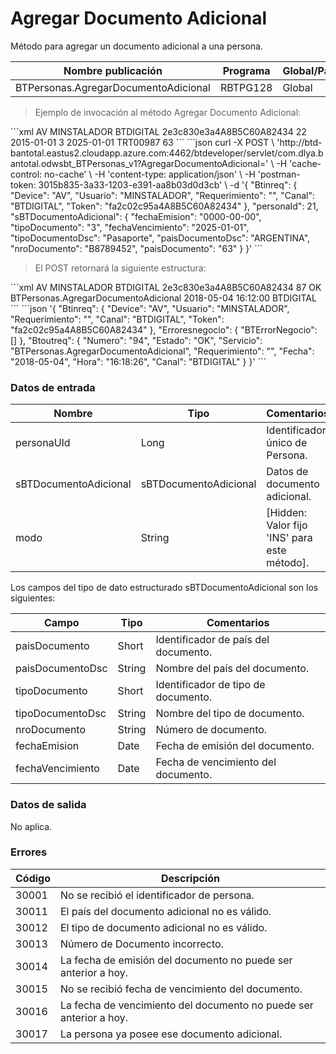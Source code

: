 # Agregar Documento Adicional 

Método para agregar un documento adicional a una persona. 

Nombre publicación | Programa | Global/País 
--------- | ----------- | ----------- 
BTPersonas.AgregarDocumentoAdicional | RBTPG128 | Global 

> Ejemplo de invocación al método Agregar Documento Adicional: 

<code-group> 
<code-block title="XML" active> 
```xml 
<soapenv:Envelope xmlns:soapenv="http://schemas.xmlsoap.org/soap/envelope/" xmlns:bts="http://uy.com.dlya.bantotal/BTSOA/"> 
   <soapenv:Header/> 
   <soapenv:Body> 
      <bts:BTPersonas.AgregarDocumentoAdicional> 
         <bts:Btinreq> 
            <bts:Device>AV</bts:Device> 
            <bts:Usuario>MINSTALADOR</bts:Usuario> 
            <bts:Requerimiento></bts:Requerimiento> 
            <bts:Canal>BTDIGITAL</bts:Canal> 
            <bts:Token>2e3c830e3a4A8B5C60A82434</bts:Token> 
         </bts:Btinreq> 
         <bts:personaId>22</bts:personaId> 
         <bts:sBTDocumentoAdicional> 
            <bts:fechaEmision>2015-01-01</bts:fechaEmision> 
            <bts:tipoDocumento>3</bts:tipoDocumento> 
            <bts:fechaVencimiento>2025-01-01</bts:fechaVencimiento> 
            <bts:tipoDocumentoDsc></bts:tipoDocumentoDsc> 
            <bts:paisDocumentoDsc></bts:paisDocumentoDsc> 
            <bts:nroDocumento>TRT00987</bts:nroDocumento> 
            <bts:paisDocumento>63</bts:paisDocumento> 
         </bts:sBTDocumentoAdicional> 
      </bts:BTPersonas.AgregarDocumentoAdicional> 
   </soapenv:Body> 
</soapenv:Envelope> 
``` 
</code-block> 

<code-block title="JSON"> 
```json 
curl -X POST \ 
  'http://btd-bantotal.eastus2.cloudapp.azure.com:4462/btdeveloper/servlet/com.dlya.bantotal.odwsbt_BTPersonas_v1?AgregarDocumentoAdicional=' \ 
  -H 'cache-control: no-cache' \ 
  -H 'content-type: application/json' \ 
  -H 'postman-token: 3015b835-3a33-1203-e391-aa8b03d0d3cb' \ 
  -d '{ 
	"Btinreq": { 
		"Device": "AV", 
		"Usuario": "MINSTALADOR", 
		"Requerimiento": "", 
		"Canal": "BTDIGITAL", 
		"Token": "fa2c02c95a4A8B5C60A82434" 
	}, 
   "personaId": 21, 
   "sBTDocumentoAdicional": { 
      "fechaEmision": "0000-00-00", 
      "tipoDocumento": "3", 
      "fechaVencimiento": "2025-01-01", 
      "tipoDocumentoDsc": "Pasaporte", 
      "paisDocumentoDsc": "ARGENTINA", 
      "nroDocumento": "B8789452", 
      "paisDocumento": "63" 
   } 
}' 
``` 
</code-block> 
</code-group> 

> El POST retornará la siguiente estructura: 

<code-group> 
<code-block title="XML" active> 
```xml 
<SOAP-ENV:Envelope xmlns:SOAP-ENV="http://schemas.xmlsoap.org/soap/envelope/" xmlns:xsd="http://www.w3.org/2001/XMLSchema" xmlns:SOAP-ENC="http://schemas.xmlsoap.org/soap/encoding/" xmlns:xsi="http://www.w3.org/2001/XMLSchema-instance"> 
   <SOAP-ENV:Body> 
      <BTPersonas.AgregarDocumentoAdicionalResponse xmlns="http://uy.com.dlya.bantotal/BTSOA/"> 
         <Btinreq> 
            <Device>AV</Device> 
            <Usuario>MINSTALADOR</Usuario> 
            <Requerimiento/> 
            <Canal>BTDIGITAL</Canal> 
            <Token>2e3c830e3a4A8B5C60A82434</Token> 
         </Btinreq> 
         <Erroresnegocio></Erroresnegocio> 
         <Btoutreq> 
            <Numero>87</Numero> 
            <Estado>OK</Estado> 
            <Servicio>BTPersonas.AgregarDocumentoAdicional</Servicio> 
            <Requerimiento/> 
            <Fecha>2018-05-04</Fecha> 
            <Hora>16:12:00</Hora> 
            <Canal>BTDIGITAL</Canal> 
         </Btoutreq> 
      </BTPersonas.AgregarDocumentoAdicionalResponse> 
   </SOAP-ENV:Body> 
</SOAP-ENV:Envelope> 
``` 
</code-block> 

<code-block title="JSON"> 
```json 
'{ 
	"Btinreq": { 
		"Device": "AV", 
		"Usuario": "MINSTALADOR", 
		"Requerimiento": "", 
		"Canal": "BTDIGITAL", 
		"Token": "fa2c02c95a4A8B5C60A82434" 
	}, 
    "Erroresnegocio": { 
        "BTErrorNegocio": [] 
    }, 
    "Btoutreq": { 
        "Numero": "94", 
        "Estado": "OK", 
        "Servicio": "BTPersonas.AgregarDocumentoAdicional", 
        "Requerimiento": "", 
        "Fecha": "2018-05-04", 
        "Hora": "16:18:26", 
        "Canal": "BTDIGITAL" 
    } 
}' 
``` 
</code-block> 
</code-group> 

### Datos de entrada 

Nombre | Tipo | Comentarios 
--------- | ----------- | ----------- 
personaUId | Long | Identificador único de Persona. 
sBTDocumentoAdicional | sBTDocumentoAdicional | Datos de documento adicional. 
modo | String | [Hidden: Valor fijo 'INS' para este método]. 

Los campos del tipo de dato estructurado sBTDocumentoAdicional son los siguientes: 

Campo | Tipo | Comentarios 
--------- | ----------- | ----------- 
paisDocumento | Short | Identificador de país del documento. 
paisDocumentoDsc | String | Nombre del país del documento. 
tipoDocumento | Short | Identificador de tipo de documento. 
tipoDocumentoDsc | String | Nombre del tipo de documento. 
nroDocumento | String | Número de documento. 
fechaEmision | Date | Fecha de emisión del documento. 
fechaVencimiento | Date | Fecha de vencimiento del documento. 

### Datos de salida 

No aplica. 

### Errores 

Código | Descripción 
--------- | ----------- 
30001 | No se recibió el identificador de persona. 
30011 | El país del documento adicional no es válido. 
30012 | El tipo de documento adicional no es válido. 
30013 | Número de Documento incorrecto. 
30014 | La fecha de emisión del documento no puede ser anterior a hoy. 
30015 | No se recibió fecha de vencimiento del documento. 
30016 | La fecha de vencimiento del documento no puede ser anterior a hoy. 
30017 | La persona ya posee ese documento adicional. 

 
